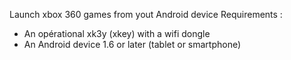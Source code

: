 Launch xbox 360 games from yout Android device
Requirements :

- An opérational xk3y (xkey) with a wifi dongle
- An Android device 1.6 or later (tablet or smartphone)